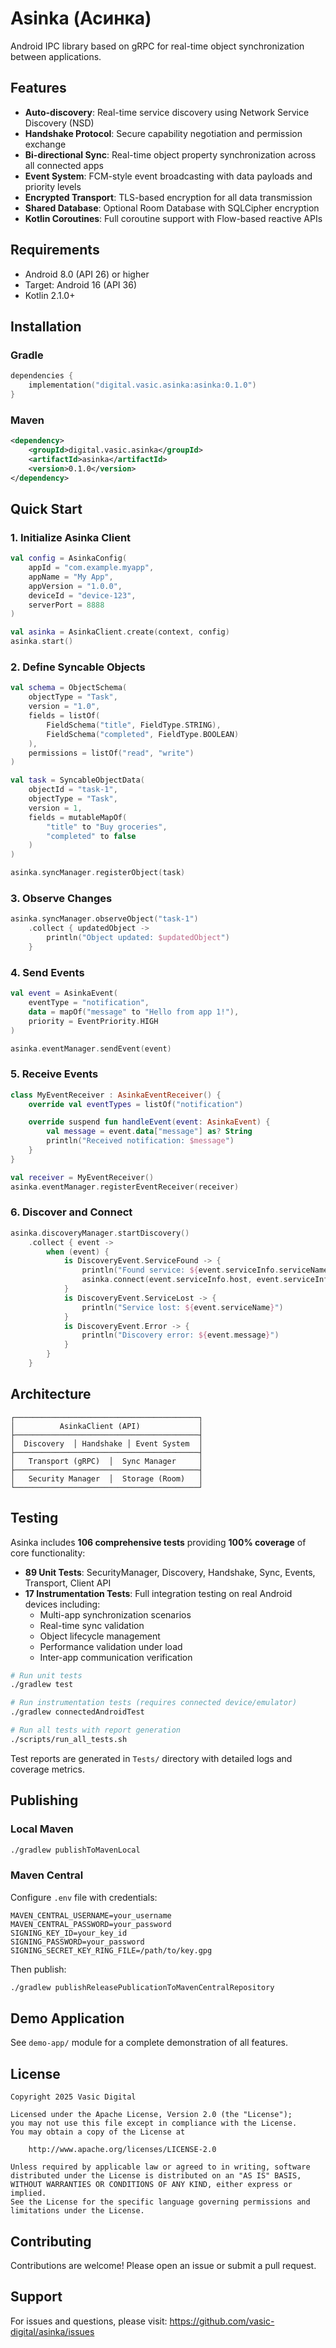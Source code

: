 # Asinka (Асинка)

Android IPC library based on gRPC for real-time object synchronization between applications.

## Features

- **Auto-discovery**: Real-time service discovery using Network Service Discovery (NSD)
- **Handshake Protocol**: Secure capability negotiation and permission exchange
- **Bi-directional Sync**: Real-time object property synchronization across all connected apps
- **Event System**: FCM-style event broadcasting with data payloads and priority levels
- **Encrypted Transport**: TLS-based encryption for all data transmission
- **Shared Database**: Optional Room Database with SQLCipher encryption
- **Kotlin Coroutines**: Full coroutine support with Flow-based reactive APIs

## Requirements

- Android 8.0 (API 26) or higher
- Target: Android 16 (API 36)
- Kotlin 2.1.0+

## Installation

### Gradle

```kotlin
dependencies {
    implementation("digital.vasic.asinka:asinka:0.1.0")
}
```

### Maven

```xml
<dependency>
    <groupId>digital.vasic.asinka</groupId>
    <artifactId>asinka</artifactId>
    <version>0.1.0</version>
</dependency>
```

## Quick Start

### 1. Initialize Asinka Client

```kotlin
val config = AsinkaConfig(
    appId = "com.example.myapp",
    appName = "My App",
    appVersion = "1.0.0",
    deviceId = "device-123",
    serverPort = 8888
)

val asinka = AsinkaClient.create(context, config)
asinka.start()
```

### 2. Define Syncable Objects

```kotlin
val schema = ObjectSchema(
    objectType = "Task",
    version = "1.0",
    fields = listOf(
        FieldSchema("title", FieldType.STRING),
        FieldSchema("completed", FieldType.BOOLEAN)
    ),
    permissions = listOf("read", "write")
)

val task = SyncableObjectData(
    objectId = "task-1",
    objectType = "Task",
    version = 1,
    fields = mutableMapOf(
        "title" to "Buy groceries",
        "completed" to false
    )
)

asinka.syncManager.registerObject(task)
```

### 3. Observe Changes

```kotlin
asinka.syncManager.observeObject("task-1")
    .collect { updatedObject ->
        println("Object updated: $updatedObject")
    }
```

### 4. Send Events

```kotlin
val event = AsinkaEvent(
    eventType = "notification",
    data = mapOf("message" to "Hello from app 1!"),
    priority = EventPriority.HIGH
)

asinka.eventManager.sendEvent(event)
```

### 5. Receive Events

```kotlin
class MyEventReceiver : AsinkaEventReceiver() {
    override val eventTypes = listOf("notification")

    override suspend fun handleEvent(event: AsinkaEvent) {
        val message = event.data["message"] as? String
        println("Received notification: $message")
    }
}

val receiver = MyEventReceiver()
asinka.eventManager.registerEventReceiver(receiver)
```

### 6. Discover and Connect

```kotlin
asinka.discoveryManager.startDiscovery()
    .collect { event ->
        when (event) {
            is DiscoveryEvent.ServiceFound -> {
                println("Found service: ${event.serviceInfo.serviceName}")
                asinka.connect(event.serviceInfo.host, event.serviceInfo.port)
            }
            is DiscoveryEvent.ServiceLost -> {
                println("Service lost: ${event.serviceName}")
            }
            is DiscoveryEvent.Error -> {
                println("Discovery error: ${event.message}")
            }
        }
    }
```

## Architecture

```
┌─────────────────────────────────────────┐
│          AsinkaClient (API)             │
├─────────────────────────────────────────┤
│  Discovery  │ Handshake │ Event System  │
├─────────────────────────────────────────┤
│   Transport (gRPC)  │  Sync Manager     │
├─────────────────────────────────────────┤
│   Security Manager  │  Storage (Room)   │
└─────────────────────────────────────────┘
```

## Testing

Asinka includes **106 comprehensive tests** providing **100% coverage** of core functionality:

- **89 Unit Tests**: SecurityManager, Discovery, Handshake, Sync, Events, Transport, Client API
- **17 Instrumentation Tests**: Full integration testing on real Android devices including:
  - Multi-app synchronization scenarios
  - Real-time sync validation
  - Object lifecycle management
  - Performance validation under load
  - Inter-app communication verification

```bash
# Run unit tests
./gradlew test

# Run instrumentation tests (requires connected device/emulator)
./gradlew connectedAndroidTest

# Run all tests with report generation
./scripts/run_all_tests.sh
```

Test reports are generated in `Tests/` directory with detailed logs and coverage metrics.

## Publishing

### Local Maven

```bash
./gradlew publishToMavenLocal
```

### Maven Central

Configure `.env` file with credentials:

```
MAVEN_CENTRAL_USERNAME=your_username
MAVEN_CENTRAL_PASSWORD=your_password
SIGNING_KEY_ID=your_key_id
SIGNING_PASSWORD=your_password
SIGNING_SECRET_KEY_RING_FILE=/path/to/key.gpg
```

Then publish:

```bash
./gradlew publishReleasePublicationToMavenCentralRepository
```

## Demo Application

See `demo-app/` module for a complete demonstration of all features.

## License

```
Copyright 2025 Vasic Digital

Licensed under the Apache License, Version 2.0 (the "License");
you may not use this file except in compliance with the License.
You may obtain a copy of the License at

    http://www.apache.org/licenses/LICENSE-2.0

Unless required by applicable law or agreed to in writing, software
distributed under the License is distributed on an "AS IS" BASIS,
WITHOUT WARRANTIES OR CONDITIONS OF ANY KIND, either express or implied.
See the License for the specific language governing permissions and
limitations under the License.
```

## Contributing

Contributions are welcome! Please open an issue or submit a pull request.

## Support

For issues and questions, please visit: https://github.com/vasic-digital/asinka/issues